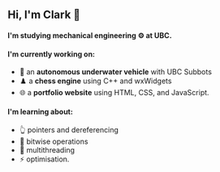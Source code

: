## Hi, I'm Clark 👋

#### I'm studying **mechanical engineering** ⚙️ at UBC.

#### I'm currently working on:
- 🤿 an **autonomous underwater vehicle** with UBC Subbots
- ♟️ a **chess engine** using C++ and wxWidgets
- 🌐 a **portfolio website** using HTML, CSS, and JavaScript.

#### I'm learning about:
- 👆 pointers and dereferencing
- 💽 bitwise operations
- 🧵 multithreading 
- ⚡ optimisation.

<!--
**cjeffreybda/cjeffreybda** is a ✨ _special_ ✨ repository because its `README.md` (this file) appears on your GitHub profile.

Here are some ideas to get you started:

- 🔭 I’m currently working on ...
- 🌱 I’m currently learning ...
- 👯 I’m looking to collaborate on ...
- 🤔 I’m looking for help with ...

- 💬 Ask me about ...
- 📫 How to reach me: ...
- 😄 Pronouns: ...
- ⚡ Fun fact: ...
-->
